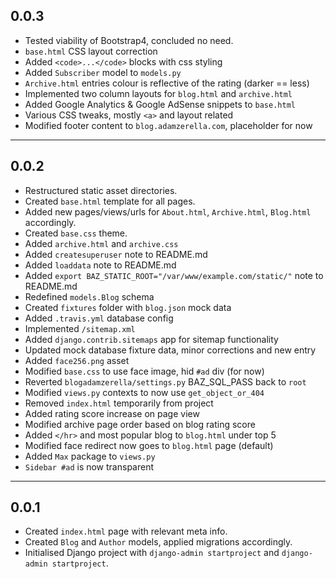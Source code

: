 ## 0.0.3
*   Tested viability of Bootstrap4, concluded no need.
*   `base.html` CSS layout correction
*   Added `<code>...</code>` blocks with css styling
*   Added `Subscriber` model to `models.py`
*   `Archive.html` entries colour is reflective of the rating (darker == less)
*   Implemented two column layouts for `blog.html` and `archive.html`
*   Added Google Analytics & Google AdSense snippets to `base.html`
*   Various CSS tweaks, mostly `<a>` and layout related
*   Modified footer content to `blog.adamzerella.com`, placeholder for now
---
## 0.0.2
*   Restructured static asset directories.
*   Created `base.html` template for all pages.
*   Added new pages/views/urls for `About.html`, `Archive.html`, `Blog.html` accordingly.
*   Created `base.css` theme.
*   Added `archive.html` and `archive.css`
*   Added `createsuperuser` note to README.md
*   Added `loaddata` note to README.md
*   Added `export BAZ_STATIC_ROOT="/var/www/example.com/static/"` note to README.md
*   Redefined `models.Blog` schema
*   Created `fixtures` folder with `blog.json` mock data
*   Added `.travis.yml` database config
*   Implemented `/sitemap.xml`
*   Added `django.contrib.sitemaps` app for sitemap functionality
*   Updated mock database fixture data, minor corrections and new entry
*   Added `face256.png` asset
*   Modified `base.css` to use face image, hid `#ad` div (for now)
*   Reverted `blogadamzerella/settings.py` BAZ_SQL_PASS back to `root`
*   Modified `views.py` contexts to now use `get_object_or_404`
*   Removed `index.html` temporarily from project
*   Added rating score increase on page view
*   Modified archive page order based on blog rating score
*   Added `</hr>` and most popular blog to `blog.html` under top 5
*   Modified face redirect now goes to `blog.html` page (default)
*   Added `Max` package to `views.py`
*   `Sidebar #ad` is now transparent

---
## 0.0.1
*   Created `index.html` page with relevant meta info.
*   Created `Blog` and `Author` models, applied migrations accordingly.
*   Initialised Django project with `django-admin startproject` and `django-admin startproject`.

